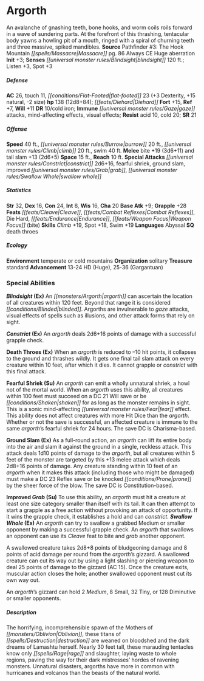 ﻿---
cssclass: [monsters]
title1: Argorth
is_3.5: true
desc_short: An avalanche of gnashing teeth, bone hooks, and worm coils roils forward
  in a wave of sundering parts. At the forefront of this thrashing, tentacular body
  yawns a howling pit of a mouth, ringed with a spiral of churning teeth and three
  massive, spiked mandibles.
title2: Argorth
CR: 11
sources:
- name: 'Pathfinder #3: The Hook Mountain Massacre'
  page: 86
  link: http://paizo.com/pathfinder/adventurePath/riseOfTheRunelords/v5748btpy80e4
alignment: Always CE
size: Huge
type: aberration
initiative:
  bonus: 3
senses:
  blindsight: 120
AC:
  AC: 26
  touch: 11
  flat_footed: 23
  components:
    dexterity: 3
    natural: 15
    size: -2
HP:
  HP: 138
  long: 12d8+84
  other: Diehard
saves:
  fort: 15
  ref: 7
  will: 11
DR:
- amount: 10
  weakness: cold iron
immunities:
- gaze attacks
- mind-affecting effects
- visual effects
resistances:
  acid: 10
  cold: 20
SR: 21
speeds:
  base: 40
  burrow: 20
  climb: 20
  swim: 40
attacks:
  melee:
  - - text: bite +19 (3d6+11)
      entries:
      - - damage: 3d6+11
      attack: bite
      bonus:
      - 19
    - text: tail slam +13 (2d6+5)
      entries:
      - - damage: 2d6+5
      attack: tail slam
      bonus:
      - 13
  special:
  - constrict 2d6+16
  - fearful shriek
  - ground slam
  - improved grab
  - swallow whole
space: 15
reach: 10
ability_scores:
  STR: 32
  DEX: 16
  CON: 24
  INT: 8
  WIS: 16
  CHA: 20
BAB: 9
grapple_3.5: 28
feats:
- name: Cleave
- name: Combat Reflexes
- name: Die Hard
- name: Endurance
- name: Weapon Focus (bite)
skills:
  Climb: 19
  Spot: 3
  Swim: 19
  Listen: 3
languages:
- Abyssal
special_qualities:
- death throes
ecology:
  environment: temperate or cold mountains
  organization: solitary
  treasure_type: standard
  advancement_3.5:
  - type: size
    HD_min: 13
    size: Huge
    HD_max: 24
  - type: size
    HD_min: 25
    size: Gargantuan
    HD_max: 36
special_abilities:
  Blindsight (Ex): An argorth can ascertain the location of all creatures within 120
    feet. Beyond that range it is considered blinded. Argorths are invulnerable to
    gaze attacks, visual effects of spells such as illusions, and other attack forms
    that rely on sight.
  Constrict (Ex): An argorth deals 2d6+16 points of damage with a successful grapple
    check.
  Death Throes (Ex): When an argorth is reduced to -10 hit points, it collapses to
    the ground and thrashes wildly. It gets one final tail slam attack on every creature
    within 10 feet, after which it dies. It cannot grapple or constrict with this
    final attack.
  Fearful Shriek (Su): An argorth can emit a wholly unnatural shriek, a howl not of
    the mortal world. When an argorth uses this ability, all creatures within 100
    feet must succeed on a DC 21 Will save or be shaken for as long as the monster
    remains in sight. This is a sonic mind-affecting fear effect. This ability does
    not affect creatures with more Hit Dice than the argorth. Whether or not the save
    is successful, an affected creature is immune to the same argorth's fearful shriek
    for 24 hours. The save DC is Charisma-based.
  Ground Slam (Ex): As a full-round action, an argorth can lift its entire body into
    the air and slam it against the ground in a single, reckless attack. This attack
    deals 1d10 points of damage to the argorth, but all creatures within 5 feet of
    the monster are targeted by this +13 melee attack which deals 2d8+16 points of
    damage. Any creature standing within 10 feet of an argorth when it makes this
    attack (including those who might be damaged) must make a DC 23 Reflex save or
    be knocked prone by the sheer force of the blow. The save DC is Constitution-based.
  Improved Grab (Su): To use this ability, an argorth must hit a creature at least
    one size category smaller than itself with its tail. It can then attempt to start
    a grapple as a free action without provoking an attack of opportunity. If it wins
    the grapple check, it establishes a hold and can constrict.
  Swallow Whole (Ex): |-
    An argorth can try to swallow a grabbed Medium or smaller opponent by making a successful grapple check. An argorth that swallows an opponent can use its Cleave feat to bite and grab another opponent.

    A swallowed creature takes 2d8+8 points of bludgeoning damage and 8 points of acid damage per round from the argorth's gizzard. A swallowed creature can cut its way out by using a light slashing or piercing weapon to deal 25 points of damage to the gizzard (AC 15). Once the creature exits, muscular action closes the hole; another swallowed opponent must cut its own way out.

    An argorth's gizzard can hold 2 Medium, 8 Small, 32 Tiny, or 128 Diminutive or smaller opponents.
desc_long: The horrifying, incomprehensible spawn of the Mothers of Oblivion, these
  titans of destruction are weaned on bloodshed and the dark dreams of Lamashtu herself.
  Nearly 30 feet tall, these marauding tentacles know only rage and slaughter, laying
  waste to whole regions, paving the way for their dark mistresses' hordes of ravening
  monsters. Unnatural disasters, argorths have more in common with hurricanes and
  volcanos than the beasts of the natural world.

---

# Argorth
An avalanche of gnashing teeth, bone hooks, and worm coils roils forward in a wave of sundering parts. At the forefront of this thrashing, tentacular body yawns a howling pit of a mouth, ringed with a spiral of churning teeth and three massive, spiked mandibles.
**Source** Pathfinder #3: The Hook Mountain _[[spells/Massacre|Massacre]]_ pg. 86
Always CE Huge aberration
**Init** +3; **Senses** _[[universal monster rules/Blindsight|blindsight]]_ 120 ft.; Listen +3, Spot +3

##### Defense

**AC** 26, touch 11, _[[conditions/Flat-Footed|flat-footed]]_ 23 (+3 Dexterity, +15 natural, -2 size)
**hp** 138 (12d8+84); _[[feats/Diehard|Diehard]]_
**Fort** +15, **Ref** +7, **Will** +11
**DR** 10/cold iron; **Immune** _[[universal monster rules/Gaze|gaze]]_ attacks, mind-affecting effects, visual effects; **Resist** acid 10, cold 20; **SR** 21

##### Offense
**Speed** 40 ft., _[[universal monster rules/Burrow|burrow]]_ 20 ft., _[[universal monster rules/Climb|climb]]_ 20 ft., swim 40 ft.
**Melee** bite +19 (3d6+11) and tail slam +13 (2d6+5)
**Space** 15 ft., **Reach** 10 ft.
**Special Attacks** _[[universal monster rules/Constrict|constrict]]_ 2d6+16, fearful shriek, ground slam, improved _[[universal monster rules/Grab|grab]]_, _[[universal monster rules/Swallow Whole|swallow whole]]_

##### Statistics
**Str** 32, **Dex** 16, **Con** 24, **Int** 8, **Wis** 16, **Cha** 20
**Base Atk** +9; **Grapple** +28
**Feats** _[[feats/Cleave|Cleave]]_, _[[feats/Combat Reflexes|Combat Reflexes]]_, Die Hard, _[[feats/Endurance|Endurance]]_, _[[feats/Weapon Focus|Weapon Focus]]_ (bite)
**Skills** _Climb_ +19, Spot +18, Swim +19
**Languages** Abyssal
**SQ** death throes

##### Ecology

**Environment** temperate or cold mountains
**Organization** solitary
**Treasure** standard
**Advancement** 13-24 HD (Huge), 25-36 (Gargantuan)

### Special Abilities

**_Blindsight_ (Ex)** An _[[monsters/Argorth|argorth]]_ can ascertain the location of all creatures within 120 feet. Beyond that range it is considered _[[conditions/Blinded|blinded]]_. Argorths are invulnerable to _gaze_ attacks, visual effects of spells such as illusions, and other attack forms that rely on sight.

**_Constrict_ (Ex)** An _argorth_ deals 2d6+16 points of damage with a successful grapple check.

**Death Throes (Ex)** When an _argorth_ is reduced to –10 hit points, it collapses to the ground and thrashes wildly. It gets one final tail slam attack on every creature within 10 feet, after which it dies. It cannot grapple or _constrict_ with this final attack.

**Fearful Shriek (Su)** An _argorth_ can emit a wholly unnatural shriek, a howl not of the mortal world. When an _argorth_ uses this ability, all creatures within 100 feet must succeed on a DC 21 Will save or be _[[conditions/Shaken|shaken]]_ for as long as the monster remains in sight. This is a sonic mind-affecting _[[universal monster rules/Fear|fear]]_ effect. This ability does not affect creatures with more Hit Dice than the _argorth_. Whether or not the save is successful, an affected creature is immune to the same _argorth_’s fearful shriek for 24 hours. The save DC is Charisma-based.

**Ground Slam (Ex)** As a full-round action, an _argorth_ can lift its entire body into the air and slam it against the ground in a single, reckless attack. This attack deals 1d10 points of damage to the _argorth_, but all creatures within 5 feet of the monster are targeted by this +13 melee attack which deals 2d8+16 points of damage. Any creature standing within 10 feet of an _argorth_ when it makes this attack (including those who might be damaged) must make a DC 23 Reflex save or be knocked _[[conditions/Prone|prone]]_ by the sheer force of the blow. The save DC is Constitution-based.

**Improved _Grab_ (Su)** To use this ability, an _argorth_ must hit a creature at least one size category smaller than itself with its tail. It can then attempt to start a grapple as a free action without provoking an attack of opportunity. If it wins the grapple check, it establishes a hold and can _constrict_.
**_Swallow Whole_ (Ex)** An _argorth_ can try to swallow a grabbed Medium or smaller opponent by making a successful grapple check. An _argorth_ that swallows an opponent can use its _Cleave_ feat to bite and _grab_ another opponent.

A swallowed creature takes 2d8+8 points of bludgeoning damage and 8 points of acid damage per round from the _argorth_’s gizzard. A swallowed creature can cut its way out by using a light slashing or piercing weapon to deal 25 points of damage to the gizzard (AC 15). Once the creature exits, muscular action closes the hole; another swallowed opponent must cut its own way out.

An _argorth_’s gizzard can hold 2 _Medium_, 8 Small, 32 Tiny, or 128 Diminutive or smaller opponents.

##### Description

The horrifying, incomprehensible spawn of the Mothers of _[[monsters/Oblivion|Oblivion]]_, these titans of _[[spells/Destruction|destruction]]_ are weaned on bloodshed and the dark dreams of Lamashtu herself. Nearly 30 feet tall, these marauding tentacles know only _[[spells/Rage|rage]]_ and slaughter, laying waste to whole regions, paving the way for their dark mistresses’ hordes of ravening monsters. Unnatural disasters, argorths have more in common with hurricanes and volcanos than the beasts of the natural world.
